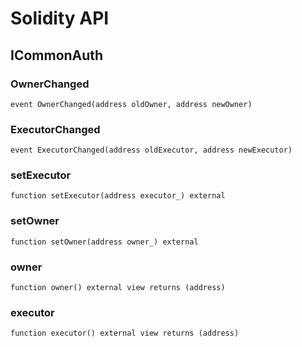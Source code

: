 # Solidity API

## ICommonAuth

### OwnerChanged

```solidity
event OwnerChanged(address oldOwner, address newOwner)
```

### ExecutorChanged

```solidity
event ExecutorChanged(address oldExecutor, address newExecutor)
```

### setExecutor

```solidity
function setExecutor(address executor_) external
```

### setOwner

```solidity
function setOwner(address owner_) external
```

### owner

```solidity
function owner() external view returns (address)
```

### executor

```solidity
function executor() external view returns (address)
```

